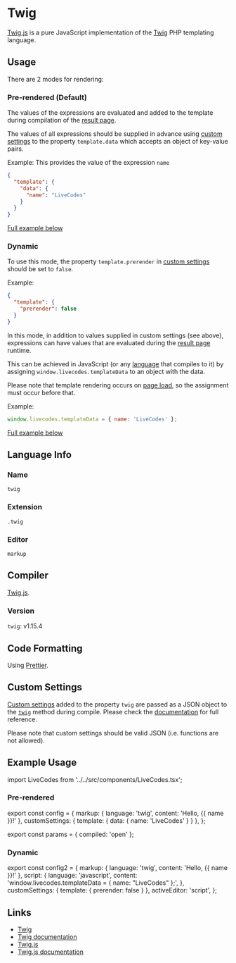 # Twig

[Twig.js](https://github.com/twigjs/twig.js/) is a pure JavaScript implementation of the [Twig](https://twig.symfony.com/) PHP templating language.

## Usage

There are 2 modes for rendering:

### Pre-rendered (Default)

The values of the expressions are evaluated and added to the template during compilation of the [result page](../features/result.html.md).

The values of all expressions should be supplied in advance using [custom settings](../advanced/custom-settings.html.md) to the property `template.data` which accepts an object of key-value pairs.

Example: This provides the value of the expression `name`

```json title="Custom Settings"
{
  "template": {
    "data": {
      "name": "LiveCodes"
    }
  }
}
```

[Full example below](#pre-rendered)

### Dynamic

To use this mode, the property `template.prerender` in [custom settings](../advanced/custom-settings.html.md) should be set to `false`.

Example:

```json title="Custom Settings"
{
  "template": {
    "prerender": false
  }
}
```

In this mode, in addition to values supplied in custom settings (see above), expressions can have values that are evaluated during the [result page](../features/result.html.md) runtime.

This can be achieved in JavaScript (or any [language](../languages/index.html.md) that compiles to it) by assigning `window.livecodes.templateData` to an object with the data.

Please note that template rendering occurs on [page load](https://developer.mozilla.org/en-US/docs/Web/API/Window/load_event), so the assignment must occur before that.

Example:

```js title="Script Editor (JS)"
window.livecodes.templateData = { name: 'LiveCodes' };
```

[Full example below](#dynamic-1)

## Language Info

### Name

`twig`

### Extension

`.twig`

### Editor

`markup`

## Compiler

[Twig.js](https://www.npmjs.com/package/twig).

### Version

`twig`: v1.15.4

## Code Formatting

Using [Prettier](https://prettier.io/).

## Custom Settings

[Custom settings](../advanced/custom-settings.html.md) added to the property `twig` are passed as a JSON object to the [`twig`](https://github.com/twigjs/twig.js/wiki#browser-usage) method during compile. Please check the [documentation](https://github.com/twigjs/twig.js/wiki#browser-usage) for full reference.

Please note that custom settings should be valid JSON (i.e. functions are not allowed).

## Example Usage

import LiveCodes from '../../src/components/LiveCodes.tsx';

### Pre-rendered

export const config = {
  markup: { language: 'twig', content: 'Hello, {{ name }}!' },
  customSettings: { template: { data: { name: 'LiveCodes' } } },
};

export const params = { compiled: 'open' };

<LiveCodes config={config} params={params}></LiveCodes>

### Dynamic

export const config2 = {
  markup: { language: 'twig', content: 'Hello, {{ name }}!' },
  script: {
    language: 'javascript',
    content: 'window.livecodes.templateData = { name: "LiveCodes" };',
  },
  customSettings: { template: { prerender: false } },
  activeEditor: 'script',
};

<LiveCodes config={config2}></LiveCodes>

## Links

- [Twig](https://twig.symfony.com/)
- [Twig documentation](https://twig.symfony.com/doc/3.x/)
- [Twig.js](https://github.com/twigjs/twig.js/)
- [Twig.js documentation](https://github.com/twigjs/twig.js/wiki)